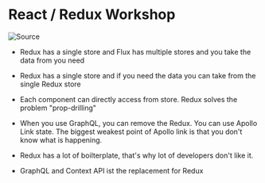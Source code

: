 # React / Redux Workshop

![Source](https://www.meetup.com/React-Open-Source/events/253605707/)

* Redux has a single store and Flux has multiple stores and you take the data from you need

* Redux has a single store and if you need the data you can take from the single Redux store

* Each component can directly access from store. Redux solves the problem "prop-drilling"

* When you use GraphQL, you can remove the Redux. You can use Apollo Link state. The biggest weakest point of Apollo link is that you don't know what is happening.

* Redux has a lot of boilterplate, that's why lot of developers don't like it.

* GraphQL and Context API ist the replacement for Redux


